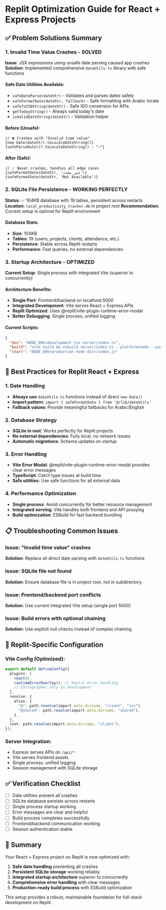# Replit Optimization Guide for React + Express Projects

## ✅ Problem Solutions Summary

### 1. Invalid Time Value Crashes - SOLVED
**Issue**: JSX expressions using unsafe date parsing caused app crashes
**Solution**: Implemented comprehensive `dateUtils.ts` library with safe functions

#### Safe Date Utilities Available:
- `safeDateParse(dateStr)` - Validates and parses dates safely
- `safeFormatDate(dateStr, fallback)` - Safe formatting with Arabic locale
- `safeToISOString(dateStr)` - Safe ISO conversion for APIs
- `getTodayString()` - Always valid today's date
- `isValidDateString(dateStr)` - Validation helper

#### Before (Unsafe):
```tsx
// ❌ Crashes with "Invalid time value"
{new Date(dateStr).toLocaleDateString()}
{safeParseDate()?.toLocaleDateString() : "—"}
```

#### After (Safe):
```tsx
// ✅ Never crashes, handles all edge cases
{safeFormatDate(dateStr, 'غير محدد')}
{safeFormatDate(dateStr, 'Not Available')}
```

### 2. SQLite File Persistence - WORKING PERFECTLY
**Status**: ✅ 104KB database with 19 tables, persistent across restarts
**Location**: `local_productivity_tracker.db` in project root
**Recommendation**: Current setup is optimal for Replit environment

#### Database Stats:
- **Size**: 104KB
- **Tables**: 19 (users, projects, clients, attendance, etc.)
- **Persistence**: Stable across Replit restarts
- **Performance**: Fast queries, no external dependencies

### 3. Startup Architecture - OPTIMIZED
**Current Setup**: Single process with integrated Vite (superior to concurrently)

#### Architecture Benefits:
- **Single Port**: Frontend/backend on localhost:5000
- **Integrated Development**: Vite serves React + Express APIs
- **Replit Optimized**: Uses @replit/vite-plugin-runtime-error-modal
- **Better Debugging**: Single process, unified logging

#### Current Scripts:
```json
{
  "dev": "NODE_ENV=development tsx server/index.ts",
  "build": "vite build && esbuild server/index.ts --platform=node --packages=external --bundle --format=esm --outdir=dist",
  "start": "NODE_ENV=production node dist/index.js"
}
```

## 🚀 Best Practices for Replit React + Express

### 1. Date Handling
- **Always use** `dateUtils.ts` functions instead of direct `new Date()`
- **Import pattern**: `import { safeFormatDate } from '@/lib/dateUtils'`
- **Fallback values**: Provide meaningful fallbacks for Arabic/English

### 2. Database Strategy
- **SQLite in root**: Works perfectly for Replit projects
- **No external dependencies**: Fully local, no network issues
- **Automatic migrations**: Schema updates on startup

### 3. Error Handling
- **Vite Error Modal**: @replit/vite-plugin-runtime-error-modal provides clear error messages
- **TypeScript**: Catch type issues at build time
- **Safe utilities**: Use safe functions for all external data

### 4. Performance Optimization
- **Single process**: Avoid concurrently for better resource management
- **Integrated serving**: Vite handles both frontend and API proxying
- **Build optimization**: ESBuild for fast backend bundling

## 📋 Troubleshooting Common Issues

### Issue: "Invalid time value" crashes
**Solution**: Replace all direct date parsing with `dateUtils.ts` functions

### Issue: SQLite file not found
**Solution**: Ensure database file is in project root, not in subdirectory

### Issue: Frontend/backend port conflicts
**Solution**: Use current integrated Vite setup (single port 5000)

### Issue: Build errors with optional chaining
**Solution**: Use explicit null checks instead of complex chaining

## 🔧 Replit-Specific Configuration

### Vite Config (Optimized):
```typescript
export default defineConfig({
  plugins: [
    react(),
    runtimeErrorOverlay(), // Replit error handling
    // Cartographer only in development
  ],
  resolve: {
    alias: {
      "@": path.resolve(import.meta.dirname, "client", "src"),
      "@shared": path.resolve(import.meta.dirname, "shared"),
    },
  },
  root: path.resolve(import.meta.dirname, "client"),
});
```

### Server Integration:
- Express serves APIs on `/api/*`
- Vite serves frontend assets
- Single process, unified logging
- Session management with SQLite storage

## ✅ Verification Checklist

- [ ] Date utilities prevent all crashes
- [ ] SQLite database persists across restarts
- [ ] Single process startup working
- [ ] Error messages are clear and helpful
- [ ] Build process completes successfully
- [ ] Frontend/backend communication working
- [ ] Session authentication stable

## 🎯 Summary

Your React + Express project on Replit is now optimized with:
1. **Safe date handling** preventing all crashes
2. **Persistent SQLite storage** working reliably
3. **Integrated startup architecture** superior to concurrently
4. **Comprehensive error handling** with clear messages
5. **Production-ready build process** with ESBuild optimization

This setup provides a robust, maintainable foundation for full-stack development on Replit.